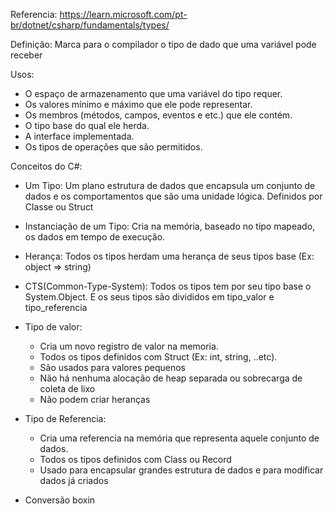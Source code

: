 Referencia: https://learn.microsoft.com/pt-br/dotnet/csharp/fundamentals/types/

Definição: Marca para o compilador o tipo de dado que uma variável pode receber

Usos:
- O espaço de armazenamento que uma variável do tipo requer.
- Os valores mínimo e máximo que ele pode representar.
- Os membros (métodos, campos, eventos e etc.) que ele contém.
- O tipo base do qual ele herda.
- A interface implementada.
- Os tipos de operações que são permitidos.

Conceitos do C#:
- Um Tipo: Um plano estrutura de dados que encapsula um conjunto de dados e os comportamentos que são uma unidade lógica. Definidos por Classe ou Struct
- Instanciação de um Tipo: Cria na memória, baseado no tipo mapeado, os dados em tempo de execução.

- Herança: Todos os tipos herdam uma herança de seus tipos base (Ex: object => string)
- CTS(Common-Type-System): Todos os tipos tem por seu tipo base o System.Object. E os seus tipos são divididos em tipo_valor e tipo_referencia
- Tipo de valor: 
    - Cria um novo registro de valor na memoria. 
    - Todos os tipos definidos com Struct (Ex: int, string, ..etc).
    - São usados para valores pequenos 
    - Não há nenhuma alocação de heap separada ou sobrecarga de coleta de lixo
    - Não podem criar heranças
- Tipo de Referencia: 
    - Cria uma referencia na memória que representa aquele conjunto de dados. 
    - Todos os tipos definidos com Class ou Record
    - Usado para encapsular grandes estrutura de dados e para modificar dados já criados 

- Conversão boxin

